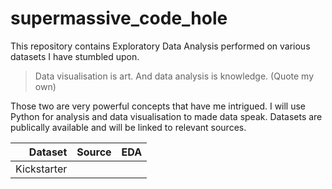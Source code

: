 # supermassive_code_hole
This repository contains Exploratory Data Analysis performed on various datasets I have stumbled upon. 


> Data visualisation is art. And data analysis is knowledge. 
(Quote my own)

Those two are very powerful concepts that have me intrigued. I will use Python for analysis and data visualisation to made data speak. 
Datasets are publically available and will be linked to relevant sources. 


| Dataset        | Source      | EDA  |
| -------------: |-------------| -----|
| Kickstarter    |  | |



